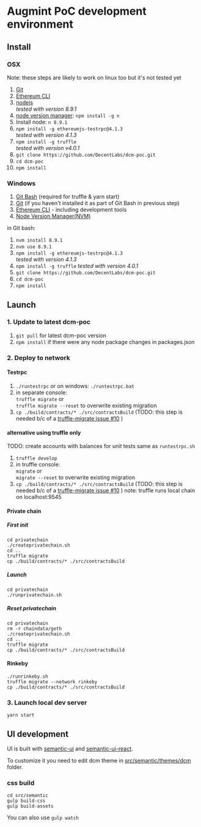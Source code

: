 # Augmint PoC development environment
## Install
### OSX
Note: these steps are likely to work on linux too but it's not tested yet
1. [Git](https://git-scm.com/download)
1. [Ethereum CLI](https://www.ethereum.org/cli)
1. [nodejs](https://nodejs.org/en/download/)  
    _tested with version 8.9.1_
1. [node version manager](https://github.com/tj/n): `npm install -g n`  
1. Install node: `n 8.9.1`
1. `npm install -g ethereumjs-testrpc@4.1.3`  
    _tested with version 4.1.3_
1. `npm install -g truffle`  
    _tested with version v4.0.1_
1. `git clone https://github.com/DecentLabs/dcm-poc.git`
1. `cd dcm-poc`
1. `npm install`

### Windows
1. [Git Bash](https://git-for-windows.github.io/) (required for truffle & yarn start)
1. [Git](https://git-scm.com/download) (if you haven't installed it as part of Git Bash in previous step)
1. [Ethereum CLI](https://www.ethereum.org/cli) - including development tools
1. [Node Version Manager(NVM)](https://github.com/coreybutler/nvm-windows/releases)

in Git bash:
1. `nvm install 8.9.1`
1. `nvm use 8.9.1`
1. `npm install -g ethereumjs-testrpc@4.1.3`  
    _tested with version 4.1.3_
1. `npm install -g truffle`
    _tested with version 4.0.1_
1. `git clone https://github.com/DecentLabs/dcm-poc.git`
1. `cd dcm-poc`
1. `npm install`

## Launch
### 1. Update to latest dcm-poc
1. `git pull` for latest dcm-poc version
1. `npm install` if there were any node package changes in packages.json

### 2. Deploy to network
#### Testrpc
1. `./runtestrpc` or on windows: `./runtestrpc.bat`
1. in separate console:  
  `truffle migrate` or  
  `truffle migrate --reset` to overwrite existing migration
1. `cp ./build/contracts/* ./src/contractsBuild` (TODO: this step is needed b/c of a [truffle-migrate issue #10](https://github.com/trufflesuite/truffle-migrate/issues/10) )

#### alternative using truffle only
TODO: create accounts with balances for unit tests same as `runtestrpc.sh`
1. `truffle develop`
1. in truffle console:  
  `migrate` or  
  `migrate --reset` to overwrite existing migration
1. `cp ./build/contracts/* ./src/contractsBuild` (TODO: this step is needed b/c of a [truffle-migrate issue #10](https://github.com/trufflesuite/truffle-migrate/issues/10) )
note: truffle runs local chain on localhost:9545

#### Private chain
##### First init
```
cd privatechain
./createprivatechain.sh
cd ..
truffle migrate
cp ./build/contracts/* ./src/contractsBuild
```
##### Launch
```
cd privatechain
./runprivatechain.sh
```
##### Reset privatechain
```
cd privatechain
rm -r chaindata/geth
./createprivatechain.sh
cd ..
truffle migrate
cp ./build/contracts/* ./src/contractsBuild
```

#### Rinkeby
```
./runrinkeby.sh
truffle migrate --network rinkeby
cp ./build/contracts/* ./src/contractsBuild
```

### 3. Launch local dev server
`yarn start`

## UI development
UI is built with [semantic-ui](https://www.semantic-ui.com) and [semantic-ui-react](https://react.semantic-ui.com).

To customize it you need to edit dcm theme in [src/semantic/themes/dcm](src/semantic/themes/dcm) folder.

### css build
```
cd src/semantic
gulp build-css
gulp build-assets
```
You can also use `gulp watch`
